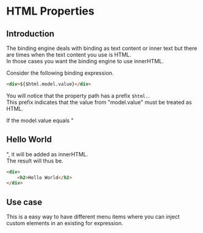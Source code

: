 # HTML Properties

## Introduction
The binding engine deals with binding as text content or inner text but there are times when the text content you use is HTML.  
In those cases you want the binding engine to use innerHTML.  

Consider the following binding expression.

```html
<div>${$html.model.value}</div>
```

You will notice that the property path has a prefix `$html.`.  
This prefix indicates that the value from "model.value" must be treated as HTML.  

If the model.value equals "<h2>Hello World</h2>", it will be added as innerHTML.  
The result will thus be.

```html
<div>
    <h2>Hello World</h2>
</div>
```

## Use case
This is a easy way to have different menu items where you can inject custom elements in an existing for expression.